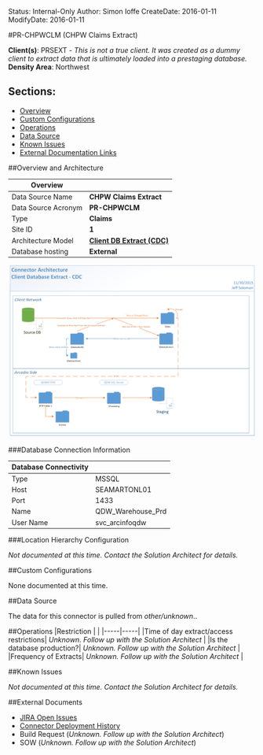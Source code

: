 Status: Internal-Only
Author: Simon Ioffe
CreateDate: 2016-01-11
ModifyDate: 2016-01-11


#PR-CHPWCLM (CHPW Claims Extract)

**Client(s)**: PRSEXT - *This is not a true client. It was created as a dummy client to extract data that is ultimately loaded into a prestaging database.*
**Density Area**: Northwest   

## Sections:
* [Overview](#overview-and-architecture)
* [Custom Configurations](#custom-configurations)
* [Operations](#operations)
* [Data Source](#data-source)
* [Known Issues](#known-issues)
* [External Documentation Links](#external-documents)

##Overview and Architecture

| Overview ||
|-----|-----|
| Data Source Name| **CHPW Claims Extract** |
| Data Source Acronym| **PR-CHPWCLM** |
| Type | **Claims** |
| Site ID | **1** |
| Architecture Model | [**Client DB Extract (CDC)**](../../Tech_Delivery/Standard-Implementations/Client-DB-Extract-CDC.md)|
| Database hosting | **External** |


<a href="../../../img/Connector-Client-DB-Extract-CDC.png">![](../../img/Connector-Client-DB-Extract-CDC.png)</a>

###Database Connection Information  

|Database Connectivity||
|-----|-----|
|Type|MSSQL|
|Host|SEAMARTONL01|
|Port|1433|
|Name|QDW_Warehouse_Prd|
|User Name|svc_arcinfoqdw|  


###Location Hierarchy Configuration

*Not documented at this time. Contact the Solution Architect for details.*

##Custom Configurations

None documented at this time. 

##Data Source

The data for this connector is pulled from *other/unknown*..

##Operations
|Restriction | |
|-----|-----|
|Time of day extract/access restrictions| *Unknown. Follow up with the Solution Architect* |
|Is the database production?| *Unknown. Follow up with the Solution Architect*  |
|Frequency of Extracts| *Unknown. Follow up with the Solution Architect*  |

##Known Issues

*Not documented at this time. Contact the Solution Architect for details.*

##External Documents
- [JIRA Open Issues](https://jira.arcadiasolutions.com/issues/?jql=(labels%20%3D%20PR-CHPWCLM%20or%20%22Data%20Source%20Acronym%22%20~%20PR-CHPWCLM)%20and%20status%20!%3D%20Closed)
- [Connector Deployment History](https://github.com/arcadia/qdw/wiki/connector-version)
- Build Request (*Unknown. Follow up with the Solution Architect*)
- SOW (*Unknown. Follow up with the Solution Architect*)